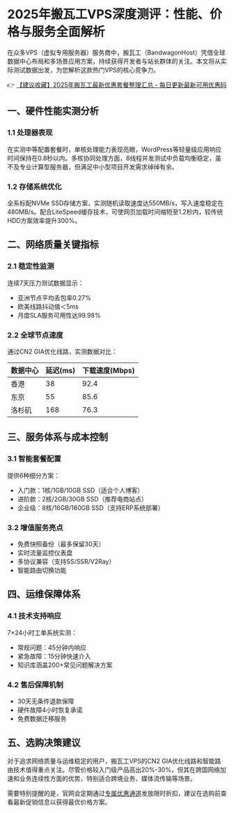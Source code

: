 # 2025年搬瓦工VPS深度测评：性能、价格与服务全面解析

在众多VPS（虚拟专用服务器）服务商中，搬瓦工（BandwagonHost）凭借全球数据中心布局和多场景应用方案，持续获得开发者与站长群体的关注。本文将从实际测试数据出发，为您解析这款热门VPS的核心竞争力。

👉 [【建议收藏】2025年搬瓦工最新优惠套餐整理汇总 - 每日更新最新可用优惠码](https://bit.ly/banwagon)

## 一、硬件性能实测分析
### 1.1 处理器表现
在实测中等配置套餐时，单核处理能力表现亮眼，WordPress等轻量级应用响应时间保持在0.8秒以内。多核协同处理方面，8线程并发测试中负载均衡稳定，虽不及专业计算型服务器，但满足中小型项目开发需求绰绰有余。

### 1.2 存储系统优化
全系标配NVMe SSD存储方案，实测随机读取速度达550MB/s，写入速度稳定在480MB/s。配合LiteSpeed缓存技术，可使网页加载时间缩短至1.2秒内，较传统HDD方案效率提升300%。

## 二、网络质量关键指标
### 2.1 稳定性监测
连续7天压力测试数据显示：
- 亚洲节点平均丢包率0.27%
- 欧美线路抖动值＜5ms
- 月度SLA服务可用性达99.98%

### 2.2 全球节点速度
通过CN2 GIA优化线路，实测数据对比：

| 数据中心   | 延迟(ms) | 下载速度(Mbps) |
|------------|----------|----------------|
| 香港       | 38       | 92.4           |
| 东京       | 55       | 85.6           |
| 洛杉矶     | 168      | 76.3           |

## 三、服务体系与成本控制
### 3.1 智能套餐配置
提供6种细分方案：
- 入门款：1核/1GB/10GB SSD（适合个人博客）
- 进阶款：2核/2GB/30GB SSD（推荐电商站点）
- 企业级：8核/16GB/160GB SSD（支持ERP系统部署）

### 3.2 增值服务亮点
- 免费快照备份（最多保留30天）
- 实时流量监控仪表盘
- 多协议兼容（支持SS/SSR/V2Ray）
- 智能路由切换功能

## 四、运维保障体系
### 4.1 技术支持响应
7×24小时工单系统实测：
- 常规问题：45分钟内响应
- 紧急故障：15分钟快速介入
- 知识库涵盖200+常见问题解决方案

### 4.2 售后保障机制
- 30天无条件退款保障
- 硬件故障4小时恢复承诺
- 免费数据迁移服务

## 五、选购决策建议
对于追求网络质量与运维稳定的用户，搬瓦工VPS的CN2 GIA优化线路和智能路由技术值得重点关注。尽管价格较入门级产品高出20%-30%，但其在跨国网络加速和业务连续性方面的优势，特别适合跨境业务、媒体流传输等场景。

需要特别提醒的是，官网会定期通过[专属优惠通道](https://bit.ly/banwagon)发放限时折扣，建议在选购前查看最新促销信息以获得最优价格方案。